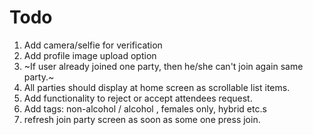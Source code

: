 # Todo
1. Add camera/selfie for verification
2. Add profile image upload option
3. ~If user already joined one party, then he/she can't join again same party.~
4. All parties should display at home screen as scrollable list items.
5. Add functionality to reject or accept attendees request.
6. Add tags: non-alcohol / alcohol , females only, hybrid etc.s
7. refresh join party screen as soon as some one press join.
